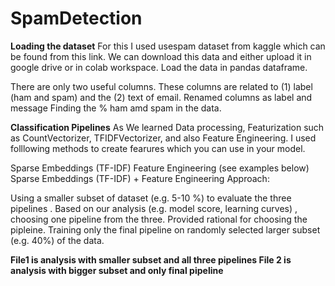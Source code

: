 # SpamDetection
**Loading the dataset**
For this I used usespam dataset from kaggle which can be found from this link. We can download this data and either upload it in google drive or in colab workspace. Load the data in pandas dataframe.

There are only two useful columns. These columns are related to (1) label (ham and spam) and the (2) text of email.
Renamed columns as label and message
Finding the % ham amd spam in the data.

**Classification Pipelines**
As We learned Data processing, Featurization such as CountVectorizer, TFIDFVectorizer, and also Feature Engineering.
I used folllowing methods to create fearures which you can use in your model.

Sparse Embeddings (TF-IDF)
Feature Engineering (see examples below)
Sparse Embeddings (TF-IDF) + Feature Engineering
Approach:

Using a smaller subset of dataset (e.g. 5-10 %) to evaluate the three pipelines . Based on our analysis (e.g. model score, learning curves) , choosing one pipeline from the three. Provided rational for choosing the pipleine. Training only the final pipeline on randomly selected larger subset (e.g. 40%) of the data.

**File1 is analysis with smaller subset and all three pipelines
File 2 is analysis with bigger subset and only final pipeline**
